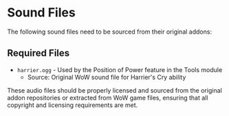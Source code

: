 # Sound Files

The following sound files need to be sourced from their original addons:

## Required Files
- `harrier.ogg` - Used by the Position of Power feature in the Tools module
  - Source: Original WoW sound file for Harrier's Cry ability

These audio files should be properly licensed and sourced from the original addon repositories or extracted from WoW game files, ensuring that all copyright and licensing requirements are met.